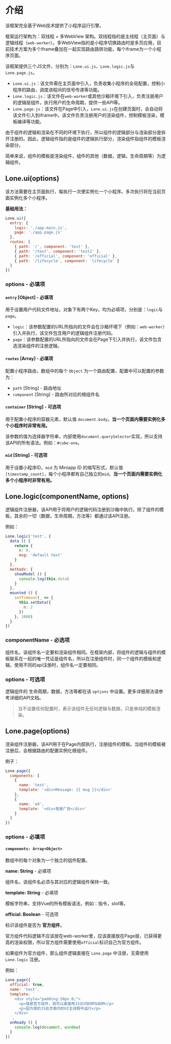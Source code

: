 # 介绍

该框架完全基于Web技术提供了小程序运行引擎。

框架运行架构为：双线程 + 多WebView 架构。双线程指的是主线程（主页面）与逻辑线程（`web-worker`）。多WebView指的是小程序切换路由时是多页应用，目前技术方案为多个iframe叠加在一起实现路由跳转功能，每个iframe为一个小程序页面。

该框架提供三个JS文件，分别为：`Lone.ui.js`、`Lone.logic.js`与`Lone.page.js`。

* `Lone.ui.js`：该文件需在主页面中引入，负责收集小程序的全局配置，控制小程序的路由，调度进程间的信号传递等功能。
* `Lone.logic.js`：该文件在`web-worker`或其他沙箱环境下引入，负责注册用户的逻辑层组件，执行用户的生命周期，提供一些API等。
* `Lone.page.js`：该文件在Page中引入，`Lone.ui.js`在创建页面时，会自动将该文件引入到iframe中。该文件负责注册用户的渲染组件，控制模板渲染，模板编译等功能。

由于组件的逻辑和渲染在不同的环境下执行，所以组件的逻辑部分与渲染部分是拆开注册的。因此，逻辑组件指的是组件的逻辑执行部分，渲染组件指组件的模板渲染部分。

简单来说，组件的模板是渲染组件，组件的其他（数据，逻辑，生命周期等）为逻辑组件。

## Lone.ui(options)

该方法需要在主页面执行，每执行一次便实例化一个小程序。多次执行将在当前页面实例化多个小程序。

**基础用法：**

```javascript
Lone.ui({
  entry: {
    logic: './app.main.js',
    page: './app.page.js'
  },
  routes: [
    { path: '/', component: 'test' },
    { path: '/test', component: 'test2' },
    { path: '/official', component: 'official' },
    { path: '/lifecycle', component: 'lifecycle' }
  ]
})
```

### options - 必填项

#### `entry` [Object] - 必填项

用于设置用户代码文件地址，对象下有两个Key，均为必填项，分别是：`logic`与`page`。

* `logic`：该参数配置的URL所指向的文件会在沙箱环境下（例如：`web-worker`）引入并执行，该文件包含用户的逻辑组件注册代码。
* `page`：该参数配置的URL所指向的文件会在Page下引入并执行，该文件包含选渲染组件的注册逻辑。

#### `routes` [Array] - 必填项

配置小程序路由，数组中的每个 `Object` 为一个路由配置，配置中可以配置的参数为：

* `path` [String] - 路由地址
* `component` [String] - 路由所对应的根组件名

#### `container` [String] - 可选项

用于配置小程序的容器元素，默认值 `document.body`。**当一个页面内需要实例化多个小程序时非常有用。**

该参数的值为选择器字符串，内部使用`document.querySelector`实现，所以支持该API的所有语法。例如：`#cube-one`。

#### `mid` [String] - 可选项

用于设置小程序ID，`mid` 为 Miniapp ID 的缩写形式，默认值 `[timestamp_count]`，每个小程序都有自己独立的`mid`。**当一个页面内需要实例化多个小程序时非常有用。**

## Lone.logic(componentName, options)

逻辑组件注册器，该API用于将用户的逻辑代码注册到沙箱中执行。除了组件的模板，其余的一切（数据，生命周期，方法等）都通过该API注册。

例如：

```javascript
Lone.logic('test', {
  data () {
    return {
      n: 0,
      msg: 'default text'
    }
  },
  methods: {
    showModel () {
      console.log(this.data)
    }
  },
  mounted () {
    setTimeout(_ => {
      this.setData({
        n: 2
      })
    }, 1000)
  }
})
```

### componentName - 必选项

组件名，该组件名一定要和渲染组件相同。在框架内部，将组件的逻辑与组件的模板联系在一起的唯一凭证是组件名，所以在注册组件时，同一个组件的模板和逻辑，使用不同的api注册时，组件名一定要相同。

### options - 可选项

逻辑组件的 生命周期，数据，方法等都在该 `options` 中设置。更多详细用法请参考详细的API文档。

> 当不设置任何配置时，表示该组件无任何逻辑与数据，只是单纯的模板渲染。

## Lone.page(options)

渲染组件注册器，该API用于在Page内部执行，注册组件的模板。当组件的模板被注册后，会根据路由的配置实例化根组件。

例子：

```javascript
Lone.page({
  components: [
    {
      name: 'test',
      template: '<div>Message: {{ msg }}</div>'
    },
    {
      name: 'ad',
      template: '<div>我是广告</div>'
    }
  ]
})
```

### options - 必填项

#### `components: Array<Object>`

数组中的每个对象为一个独立的组件配置。

**name: String** - 必填项

组件名，该组件名必须与其对应的逻辑组件保持一致。

**template: String** - 必填项

模板字符串，支持Vue的所有模板语法，例如：指令，slot等。

**official: Boolean** - 可选项

标识该组件是否为 **官方组件**。

官方组件代码逻辑不应该放在web-worker里，应该直接放在Page层，已获得更高的渲染权限，所以官方组件需要使用`official`标识自己为官方组件。

如果组件为官方组件，那么组件逻辑直接在 `Lone.page` 中注册，无需使用 `Lone.logic` 注册。

例如：

```javascript
Lone.page({
  official: true,
  name: 'test',
  template: `
    <div style="padding:10px 0;">
      <p>我是官方组件，我可以直接用JS访问DOM与BOM</p>
      <p>因为我的JS在页面内的UI主线程中运行</p>
    </div>
  `,
  onReady () {
    console.log(document, window)
  }
})
```
